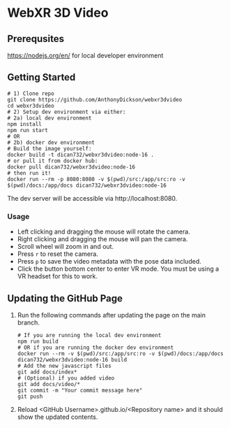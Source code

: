 # WebXR 3D Video
## Prerequsites
https://nodejs.org/en/ for local developer environment

## Getting Started
```shell
# 1) Clone repo
git clone https://github.com/AnthonyDickson/webxr3dvideo
cd webxr3dvideo
# 2) Setup dev environment via either:
# 2a) local dev environment
npm install
npm run start
# OR 
# 2b) docker dev environment
# Build the image yourself:
docker build -t dican732/webxr3dvideo:node-16 .
# or pull it from docker hub:
docker pull dican732/webxr3dvideo:node-16
# then run it!
docker run --rm -p 8080:8080 -v $(pwd)/src:/app/src:ro -v $(pwd)/docs:/app/docs dican732/webxr3dvideo:node-16
```
The dev server will be accessible via http://localhost:8080.

### Usage
- Left clicking and dragging the mouse will rotate the camera.
- Right clicking and dragging the mouse will pan the camera.
- Scroll wheel will zoom in and out.
- Press `r` to reset the camera.
- Press `p` to save the video metadata with the pose data included.
- Click the button bottom center to enter VR mode. You must be using a VR headset for this to work.

## Updating the GitHub Page
1. Run the following commands after updating the page on the main branch.
    ```shell
   # If you are running the local dev environment
    npm run build
   # OR if you are running the docker dev environment
   docker run --rm -v $(pwd)/src:/app/src:ro -v $(pwd)/docs:/app/docs dican732/webxr3dvideo:node-16 build
    # Add the new javascript files
    git add docs/index* 
    # (Optional) if you added video
    git add docs/video/*
    git commit -m "Your commit message here"
    git push
    ```
2. Reload \<GitHub Username>.github.io/\<Repository name> and it should show the updated contents.
